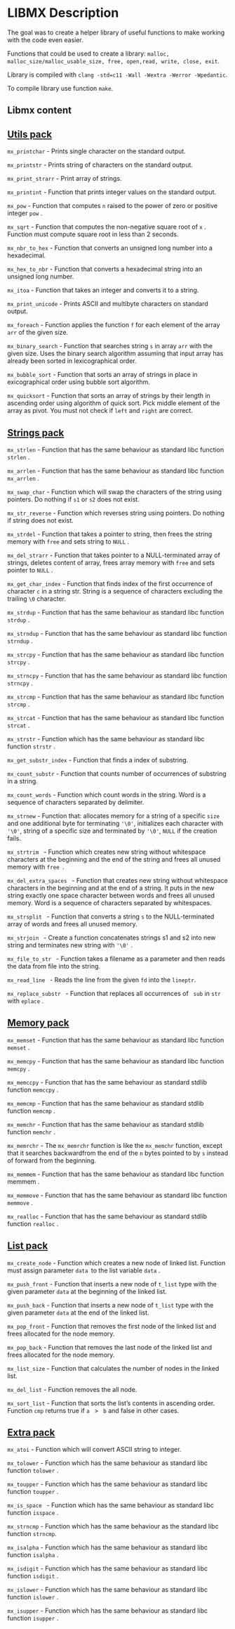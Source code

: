 

# LIBMX Description
The goal was to create a helper library of useful functions to make working with the code even easier.

Functions that could be used to create a library: `malloc, malloc_size/malloc_usable_size, free, open,read, write, close, exit`. 

Library is compiled with `clang -std=c11 -Wall -Wextra -Werror -Wpedantic`.

To compile library use function `make`.

## Libmx content

## [Utils pack](utils_pack)

```mx_printchar``` - Prints single character on the standard output.

```mx_printstr``` - Prints string of characters on the standard output.

```mx_print_strarr``` - Print array of strings.

```mx_printint``` - Function that prints integer values on the standard output.

```mx_pow``` - Function that computes ```n``` raised to the power of zero or positive integer ```pow``` .

```mx_sqrt``` - Function that computes the non-negative square root of ```x``` . Function must compute square root in less than 2 seconds.

```mx_nbr_to_hex``` - Function that converts an unsigned long number into a hexadecimal.

```mx_hex_to_nbr``` - Function that converts a hexadecimal string into an unsigned long number.

```mx_itoa``` - Function that takes an integer and converts it to a string.

```mx_print_unicode``` - Prints ASCII and multibyte characters on standard output.

```mx_foreach``` - Function applies the function ```f``` for each element of the array ```arr``` of the given size.

```mx_binary_search``` - Function that searches string ```s``` in array ```arr``` with the given size. Uses the binary search algorithm assuming that input array has already been sorted in lexicographical order.

```mx_bubble_sort``` - Function that sorts an array of strings in place in exicographical order using bubble sort algorithm.

```mx_quicksort``` - Function that sorts an array of strings by their length in ascending order using algorithm of quick sort. Pick middle element of the array as pivot. You must not check if ```left``` and ```right``` are correct.


## [Strings pack](strings_pack)

```mx_strlen``` - Function that has the same behaviour as standard libc function ```strlen``` .

```mx_arrlen``` - Function that has the same behaviour as standard libc function ```mx_arrlen``` .

```mx_swap_char``` - Function which will swap the characters of the string using pointers. Do nothing if ```s1``` or ```s2``` does not exist.

```mx_str_reverse``` - Function which reverses string using pointers. Do nothing if string does not exist.

```mx_strdel``` - Function that takes a pointer to string, then frees the string memory with ```free``` and sets string to ```NULL``` .

```mx_del_strarr``` - Function that takes pointer to a NULL-terminated array of strings, deletes content of array, frees array memory with ```free``` and sets pointer to ```NULL``` .

```mx_get_char_index``` - Function that finds index of the first occurrence of character ```c``` in a string str. String is a sequence of characters excluding the trailing ``` \0 ``` character.

```mx_strdup``` - Function that has the same behaviour as standard libc function ```strdup``` .

```mx_strndup``` - Function that has the same behaviour as standard libc function ```strndup``` .

```mx_strcpy``` - Function that has the same behaviour as standard libc function ```strcpy``` .

```mx_strncpy``` - Function that has the same behaviour as standard libc function ```strncpy``` .

```mx_strcmp``` - Function that has the same behaviour as standard libc function ```strcmp``` .

```mx_strcat``` - Function that has the same behaviour as standard libc function ```strcat``` .

```mx_strstr``` - Function which has the same behaviour as standard libc function ```strstr``` .

```mx_get_substr_index``` - Function that finds a index of substring.

```mx_count_substr``` - Function that counts number of occurrences of substring in a string.

```mx_count_words``` - Function which count words in the string. Word is a sequence of characters separated by delimiter.

```mx_strnew``` - Function that: allocates memory for a string of a specific ```size``` and one additional byte for terminating ``` '\0' ```, initializes each character with 
``` '\0' ```, string of a specific size and terminated by ``` '\0' ```, ```NULL``` if the creation fails.

```mx_strtrim ``` - Function which creates new string without whitespace characters at the beginning and the end of the string and frees all unused memory with ```free ```.

```mx_del_extra_spaces ``` - Function that creates new string without whitespace characters in the beginning and at the end of a string. It puts in the new string exactly one space character between words and frees all unused memory. Word is a sequence of characters separated by whitespaces.

```mx_strsplit ``` - Function that converts a string ```s``` to the NULL-terminated array of words and frees all unused memory.

```mx_strjoin ``` - Create a function concatenates strings s1 and s2 into new string and terminates new string with ``` '\0' ``` .

```mx_file_to_str ``` - Function takes a filename as a parameter and then reads the data from file into the string.

```mx_read_line ``` - Reads the line from the given ```fd``` into the ```lineptr```.

```mx_replace_substr ``` - Function that replaces all occurrences of ``` sub``` in ```str``` with ```eplace``` .

## [Memory pack](memory_pack)

```mx_memset``` - Function that has the same behaviour as standard libc function ```memset``` .

```mx_memcpy``` - Function that has the same behaviour as standard libc function ```memcpy``` .

```mx_memccpy``` - Function that has the same behaviour as standard stdlib function ```memccpy``` .

```mx_memcmp``` - Function that has the same behaviour as standard stdlib function ```memcmp``` .

```mx_memchr``` - Function that has the same behaviour as standard stdlib function ```memchr``` .

```mx_memrchr``` - The ```mx_memrchr``` function is like the ```mx_memchr``` function, except that it searches backwardfrom the end of the ```n``` bytes pointed to by ```s``` instead of forward from the beginning.

```mx_memmem``` - Function that has the same behaviour as standard libc function memmem .

```mx_memmove``` - Function that has the same behaviour as standard libc function ```memmove``` .

```mx_realloc``` - Function that has the same behaviour as standard stdlib function ```realloc``` .

## [List pack](list_pack)

```mx_create_node``` - Function which creates a new node of linked list. Function must assign parameter ```data ```to the list variable ```data``` .

```mx_push_front``` - Function that inserts a new node of ```t_list``` type with the given parameter ```data``` at the beginning of the linked list.

```mx_push_back``` - Function that inserts a new node of ```t_list``` type with the given parameter ```data``` at the end of the linked list.

```mx_pop_front``` - Function that removes the first node of the linked list and frees allocated for the node memory.

```mx_pop_back``` - Function that removes the last node of the linked list and frees allocated for the node memory.

```mx_list_size``` - Function that calculates the number of nodes in the linked list.

```mx_del_list``` - Function removes the all node.

```mx_sort_list``` - Function that sorts the list’s contents in ascending order. Function ``` cmp ``` returns true if ```a ``` > ``` b``` and false in other cases.

## [Extra pack](extra_pack)

```mx_atoi``` - Function which will convert ASCII string to integer.

```mx_tolower``` - Function which has the same behaviour as standard libc function ```tolower``` .

```mx_toupper``` - Function which has the same behaviour as standard libc function   ```toupper``` .

```mx_is_space ``` - Function which has the same behaviour as standard libc function ```isspace``` .

```mx_strncmp``` - Function which has the same behaviour as the standard libc function ```strncmp```.

```mx_isalpha``` - Function which has the same behaviour as standard libc function ```isalpha``` .

```mx_isdigit``` - Function which has the same behaviour as standard libc function ```isdigit``` .

```mx_islower``` - Function which has the same behaviour as standard libc function ```islower``` .

```mx_isupper``` - Function which has the same behaviour as standard libc function ```isupper``` .
